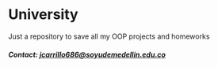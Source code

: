 # University
 Just a repository to save all my OOP projects and homeworks

##### Contact: <jcarrillo686@soyudemedellin.edu.co> 

